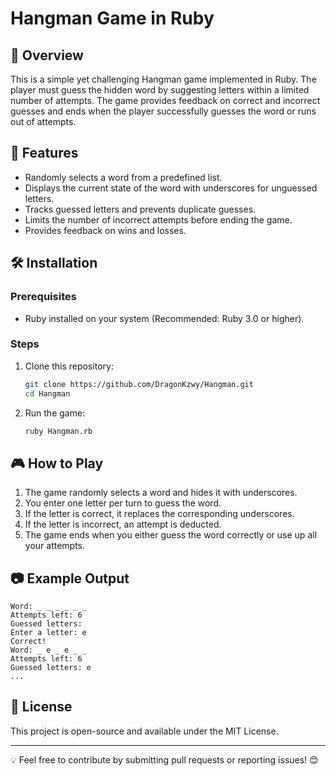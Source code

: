 # Hangman Game in Ruby

## 📌 Overview
This is a simple yet challenging Hangman game implemented in Ruby. The player must guess the hidden word by suggesting letters within a limited number of attempts. The game provides feedback on correct and incorrect guesses and ends when the player successfully guesses the word or runs out of attempts.

## 🚀 Features
- Randomly selects a word from a predefined list.
- Displays the current state of the word with underscores for unguessed letters.
- Tracks guessed letters and prevents duplicate guesses.
- Limits the number of incorrect attempts before ending the game.
- Provides feedback on wins and losses.

## 🛠️ Installation
### Prerequisites
- Ruby installed on your system (Recommended: Ruby 3.0 or higher).

### Steps
1. Clone this repository:
   ```sh
   git clone https://github.com/DragonKzwy/Hangman.git
   cd Hangman
   ```
2. Run the game:
   ```sh
   ruby Hangman.rb
   ```

## 🎮 How to Play
1. The game randomly selects a word and hides it with underscores.
2. You enter one letter per turn to guess the word.
3. If the letter is correct, it replaces the corresponding underscores.
4. If the letter is incorrect, an attempt is deducted.
5. The game ends when you either guess the word correctly or use up all your attempts.

## 📷 Example Output
```
Word: _ _ _ _ _ _
Attempts left: 6
Guessed letters:
Enter a letter: e
Correct!
Word: _ e _ e _ _
Attempts left: 6
Guessed letters: e
...
```

## 📜 License
This project is open-source and available under the MIT License.

---

💡 Feel free to contribute by submitting pull requests or reporting issues! 😊


